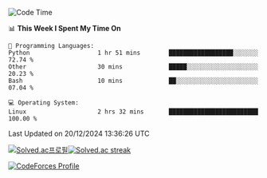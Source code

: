 
<!--START_SECTION:waka-->
![Code Time](http://img.shields.io/badge/Code%20Time-3%2C702%20hrs%2035%20mins-blue)

📊 **This Week I Spent My Time On** 

```text
💬 Programming Languages: 
Python                   1 hr 51 mins        ██████████████████░░░░░░░   72.74 % 
Other                    30 mins             █████░░░░░░░░░░░░░░░░░░░░   20.23 % 
Bash                     10 mins             ██░░░░░░░░░░░░░░░░░░░░░░░   07.04 % 

💻 Operating System: 
Linux                    2 hrs 32 mins       █████████████████████████   100.00 % 
```


 Last Updated on 20/12/2024 13:36:26 UTC
<!--END_SECTION:waka-->


[![Solved.ac프로필](http://mazassumnida.wtf/api/generate_badge?boj=hckim96)](https://solved.ac/hckim96)[![Solved.ac streak](http://mazandi.herokuapp.com/api?handle=hckim96&theme=dark)](https://solved.ac/hckim96)


[![CodeForces Profile](https://cf.leed.at?id=hckim96)](https://codeforces.com/profile/hckim96)

